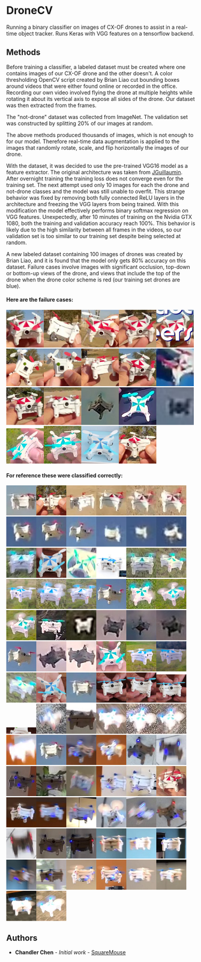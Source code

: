 # DroneCV

Running a binary classifier on images of CX-OF drones to assist in a real-time object tracker. Runs Keras with VGG features on a tensorflow backend.


## Methods

Before training a classifier, a labeled dataset must be created where one contains images of our CX-OF drone and the other doesn't. A color thresholding OpenCV script created by Brian Liao cut bounding boxes around videos that were either found online or recorded in the office. Recording our own video involved flying the drone at multiple heights while rotating it about its vertical axis to expose all sides of the drone. Our dataset was then extracted from the frames.

The "not-drone" dataset was collected from ImageNet.
The validation set was constructed by splitting 20% of our images at random.

The above methods produced thousands of images, which is not enough to for our model. Therefore real-time data augmentation is applied to the images that randomly rotate, scale, and flip horizontally the images of our drone.

With the dataset, it was decided to use the pre-trained VGG16 model as a feature extractor. The original architecture was taken from [JGuillaumin](https://github.com/keras-team/keras/issues/4465). After overnight training the training loss does not converge even for the training set. The next attempt used only 10 images for each the drone and not-drone classes and the model was still unable to overfit. This strange behavior was fixed by removing both fully connected ReLU layers in the architecture and freezing the VGG layers from being trained. With this modification the model effectively performs binary softmax regression on VGG features. Unexpectedly, after 10 minutes of training on the Nvidia GTX 1080, both the training and validation accuracy reach 100%. This behavior is likely due to the high similarity between all frames in the videos, so our validation set is too similar to our training set despite being selected at random.

A new labeled dataset containing 100 images of drones was created by Brian Liao, and it is found that the model only gets 80% accuracy on this dataset. Failure cases involve images with significant occlusion, top-down or bottom-up views of the drone, and views that include the top of the drone when the drone color scheme is red (our training set drones are blue).

#### Here are the failure cases:
<img width="100" src="real_data/brians_gift/drone_dataset2/drone_rect0.jpg"><img width="100" src="real_data/brians_gift/drone_dataset2/drone_rect11.jpg"><img width="100" src="real_data/brians_gift/drone_dataset2/drone_rect12.jpg"><img width="100" src="real_data/brians_gift/drone_dataset2/drone_rect13.jpg"><img width="100" src="real_data/brians_gift/drone_dataset2/drone_rect14.jpg"><img width="100" src="real_data/brians_gift/drone_dataset2/drone_rect15.jpg"><img width="100" src="real_data/brians_gift/drone_dataset2/drone_rect16.jpg"><img width="100" src="real_data/brians_gift/drone_dataset2/drone_rect17.jpg"><img width="100" src="real_data/brians_gift/drone_dataset2/drone_rect18.jpg"><img width="100" src="real_data/brians_gift/drone_dataset2/drone_rect19.jpg"><img width="100" src="real_data/brians_gift/drone_dataset2/drone_rect2.jpg"><img width="100" src="real_data/brians_gift/drone_dataset2/drone_rect3.jpg"><img width="100" src="real_data/brians_gift/drone_dataset2/drone_rect39.jpg"><img width="100" src="real_data/brians_gift/drone_dataset2/drone_rect40.jpg"><img width="100" src="real_data/brians_gift/drone_dataset2/drone_rect49.jpg"><img width="100" src="real_data/brians_gift/drone_dataset2/drone_rect52.jpg"><img width="100" src="real_data/brians_gift/drone_dataset2/drone_rect54.jpg"><img width="100" src="real_data/brians_gift/drone_dataset2/drone_rect58.jpg"><img width="100" src="real_data/brians_gift/drone_dataset2/drone_rect9.jpg">

#### For reference these were classified correctly:
<img width = "80" src = "real_data/brians_gift/drone_dataset2/drone_rect1.jpg"><img width = "80" src = "real_data/brians_gift/drone_dataset2/drone_rect10.jpg"><img width = "80" src = "real_data/brians_gift/drone_dataset2/drone_rect20.jpg"><img width = "80" src = "real_data/brians_gift/drone_dataset2/drone_rect21.jpg"><img width = "80" src = "real_data/brians_gift/drone_dataset2/drone_rect22.jpg"><img width = "80" src = "real_data/brians_gift/drone_dataset2/drone_rect23.jpg"><img width = "80" src = "real_data/brians_gift/drone_dataset2/drone_rect24.jpg"><img width = "80" src = "real_data/brians_gift/drone_dataset2/drone_rect25.jpg"><img width = "80" src = "real_data/brians_gift/drone_dataset2/drone_rect26.jpg"><img width = "80" src = "real_data/brians_gift/drone_dataset2/drone_rect27.jpg"><img width = "80" src = "real_data/brians_gift/drone_dataset2/drone_rect28.jpg"><img width = "80" src = "real_data/brians_gift/drone_dataset2/drone_rect29.jpg"><img width = "80" src = "real_data/brians_gift/drone_dataset2/drone_rect30.jpg"><img width = "80" src = "real_data/brians_gift/drone_dataset2/drone_rect31.jpg"><img width = "80" src = "real_data/brians_gift/drone_dataset2/drone_rect32.jpg"><img width = "80" src = "real_data/brians_gift/drone_dataset2/drone_rect33.jpg"><img width = "80" src = "real_data/brians_gift/drone_dataset2/drone_rect34.jpg"><img width = "80" src = "real_data/brians_gift/drone_dataset2/drone_rect35.jpg"><img width = "80" src = "real_data/brians_gift/drone_dataset2/drone_rect36.jpg"><img width = "80" src = "real_data/brians_gift/drone_dataset2/drone_rect37.jpg"><img width = "80" src = "real_data/brians_gift/drone_dataset2/drone_rect38.jpg"><img width = "80" src = "real_data/brians_gift/drone_dataset2/drone_rect4.jpg"><img width = "80" src = "real_data/brians_gift/drone_dataset2/drone_rect41.jpg"><img width = "80" src = "real_data/brians_gift/drone_dataset2/drone_rect42.jpg"><img width = "80" src = "real_data/brians_gift/drone_dataset2/drone_rect43.jpg"><img width = "80" src = "real_data/brians_gift/drone_dataset2/drone_rect44.jpg"><img width = "80" src = "real_data/brians_gift/drone_dataset2/drone_rect45.jpg"><img width = "80" src = "real_data/brians_gift/drone_dataset2/drone_rect46.jpg"><img width = "80" src = "real_data/brians_gift/drone_dataset2/drone_rect47.jpg"><img width = "80" src = "real_data/brians_gift/drone_dataset2/drone_rect48.jpg"><img width = "80" src = "real_data/brians_gift/drone_dataset2/drone_rect5.jpg"><img width = "80" src = "real_data/brians_gift/drone_dataset2/drone_rect50.jpg"><img width = "80" src = "real_data/brians_gift/drone_dataset2/drone_rect51.jpg"><img width = "80" src = "real_data/brians_gift/drone_dataset2/drone_rect53.jpg"><img width = "80" src = "real_data/brians_gift/drone_dataset2/drone_rect55.jpg"><img width = "80" src = "real_data/brians_gift/drone_dataset2/drone_rect56.jpg"><img width = "80" src = "real_data/brians_gift/drone_dataset2/drone_rect57.jpg"><img width = "80" src = "real_data/brians_gift/drone_dataset2/drone_rect59.jpg"><img width = "80" src = "real_data/brians_gift/drone_dataset2/drone_rect6.jpg"><img width = "80" src = "real_data/brians_gift/drone_dataset2/drone_rect60.jpg"><img width = "80" src = "real_data/brians_gift/drone_dataset2/drone_rect61.jpg"><img width = "80" src = "real_data/brians_gift/drone_dataset2/drone_rect62.jpg"><img width = "80" src = "real_data/brians_gift/drone_dataset2/drone_rect63.jpg"><img width = "80" src = "real_data/brians_gift/drone_dataset2/drone_rect64.jpg"><img width = "80" src = "real_data/brians_gift/drone_dataset2/drone_rect65.jpg"><img width = "80" src = "real_data/brians_gift/drone_dataset2/drone_rect66.jpg"><img width = "80" src = "real_data/brians_gift/drone_dataset2/drone_rect67.jpg"><img width = "80" src = "real_data/brians_gift/drone_dataset2/drone_rect68.jpg"><img width = "80" src = "real_data/brians_gift/drone_dataset2/drone_rect69.jpg"><img width = "80" src = "real_data/brians_gift/drone_dataset2/drone_rect7.jpg"><img width = "80" src = "real_data/brians_gift/drone_dataset2/drone_rect70.jpg"><img width = "80" src = "real_data/brians_gift/drone_dataset2/drone_rect72.jpg"><img width = "80" src = "real_data/brians_gift/drone_dataset2/drone_rect73.jpg"><img width = "80" src = "real_data/brians_gift/drone_dataset2/drone_rect74.jpg"><img width = "80" src = "real_data/brians_gift/drone_dataset2/drone_rect75.jpg"><img width = "80" src = "real_data/brians_gift/drone_dataset2/drone_rect76.jpg"><img width = "80" src = "real_data/brians_gift/drone_dataset2/drone_rect77.jpg"><img width = "80" src = "real_data/brians_gift/drone_dataset2/drone_rect78.jpg"><img width = "80" src = "real_data/brians_gift/drone_dataset2/drone_rect79.jpg"><img width = "80" src = "real_data/brians_gift/drone_dataset2/drone_rect8.jpg"><img width = "80" src = "real_data/brians_gift/drone_dataset2/drone_rect80.jpg"><img width = "80" src = "real_data/brians_gift/drone_dataset2/drone_rect81.jpg"><img width = "80" src = "real_data/brians_gift/drone_dataset2/drone_rect82.jpg"><img width = "80" src = "real_data/brians_gift/drone_dataset2/drone_rect83.jpg"><img width = "80" src = "real_data/brians_gift/drone_dataset2/drone_rect84.jpg"><img width = "80" src = "real_data/brians_gift/drone_dataset2/drone_rect85.jpg"><img width = "80" src = "real_data/brians_gift/drone_dataset2/drone_rect86.jpg"><img width = "80" src = "real_data/brians_gift/drone_dataset2/drone_rect87.jpg"><img width = "80" src = "real_data/brians_gift/drone_dataset2/drone_rect88.jpg"><img width = "80" src = "real_data/brians_gift/drone_dataset2/drone_rect89.jpg"><img width = "80" src = "real_data/brians_gift/drone_dataset2/drone_rect90.jpg"><img width = "80" src = "real_data/brians_gift/drone_dataset2/drone_rect91.jpg"><img width = "80" src = "real_data/brians_gift/drone_dataset2/drone_rect92.jpg"><img width = "80" src = "real_data/brians_gift/drone_dataset2/drone_rect93.jpg"><img width = "80" src = "real_data/brians_gift/drone_dataset2/drone_rect94.jpg"><img width = "80" src = "real_data/brians_gift/drone_dataset2/drone_rect95.jpg"><img width = "80" src = "real_data/brians_gift/drone_dataset2/drone_rect96.jpg"><img width = "80" src = "real_data/brians_gift/drone_dataset2/drone_rect97.jpg"><img width = "80" src = "real_data/brians_gift/drone_dataset2/drone_rect98.jpg"><img width = "80" src = "real_data/brians_gift/drone_dataset2/drone_rect99.jpg">

## Authors

* **Chandler Chen** - *Initial work* - [SquareMouse](https://github.com/SquareMouse/)
